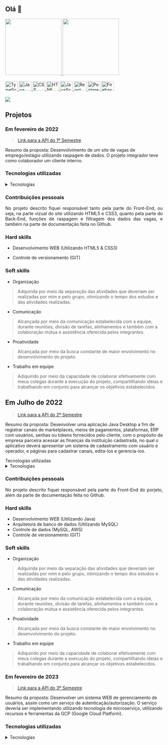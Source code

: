 ## Olá 👋

<div>
  <a href="https://github.com/isabelRReis">
    <img height="180cn" src="https://github-readme-stats.vercel.app/api?username=isabelRReis&show_icons=true&theme=dracula&include_all_commits=true&count_private=true"/>
    <img height="180cn" src="https://github-readme-stats.vercel.app/api/top-langs/?username=isabelRReis&layout=compact&langs_count=16&theme=dracula"/>
</div>

<div style="display: inline_block"><br>
  <img aligt="center" alt="TypeScript" height="30" width="40" src="https://cdn.jsdelivr.net/gh/devicons/devicon/icons/typescript/typescript-original.svg" /> 
  <img aligt="center" alt="Java" height="30" width="40" src="https://cdn.jsdelivr.net/gh/devicons/devicon/icons/java/java-original.svg" /> 
  <img aligt="center" alt="CSS" height="30" width="40" src="https://cdn.jsdelivr.net/gh/devicons/devicon/icons/css3/css3-plain.svg" /> 
  <img aligt="center" alt="HTML" height="30" width="40" src="https://cdn.jsdelivr.net/gh/devicons/devicon/icons/html5/html5-plain.svg" /> 
  <img aligt="center" alt="JavaScript" height="30" width="40" src="https://cdn.jsdelivr.net/gh/devicons/devicon/icons/javascript/javascript-original.svg"/> 
  <img aligt="center" alt="React" height="30" width="40" src="https://cdn.jsdelivr.net/gh/devicons/devicon/icons/react/react-original.svg" /> 
  <img aligt="center" alt="Postgre" height="30" width="40" src="https://cdn.jsdelivr.net/gh/devicons/devicon/icons/postgresql/postgresql-plain.svg" /> 
  <img aligt="center" alt="Firebase" height="30" width="40" src="https://cdn.jsdelivr.net/gh/devicons/devicon/icons/firebase/firebase-plain.svg"/> 
</div>
<br>
<div>
  <a href="https://www.linkedin.com/in/isabel-reis-09806920b/" target="_blank"><img src="https://img.shields.io/badge/LinkedIn-0077B5?style=for-the-badge&logo=linkedin&logoColor=white"></a>
</div>

## Projetos 

</Div>

### Em fevereiro de 2022

</Div align="justify" >

 > [Link para a API do 1º Semestre](https://github.com/IsabelRReis/API-1-ADS)

Resumo da proposta: Desenvolvimento de um site de vagas de emprego/estágio utilizando raspagem de dados.
O projeto integrador teve como colaborador um cliente interno.

</Div>

### Tecnologias utilizadas

<details><summary>Tecnologias</summary>

  <img width="50 rem" src="https://cdn.jsdelivr.net/gh/devicons/devicon/icons/figma/figma-original.svg"/>Figma 
  > Utilizado para desenvolver o protótipo apresentado ao cliente.
> 
  <img width="50 rem" src="https://cdn.jsdelivr.net/gh/devicons/devicon/icons/html5/html5-original.svg"/> HTML 
  > Utilizamos HTML em nosso projeto para a criação da estrutura das páginas web para apresentação do conteúdo extraído do site da Fatec (APIs passadas) que era nosso principal objetivo.

  <img width="50 rem" src="https://cdn.jsdelivr.net/gh/devicons/devicon/icons/css3/css3-original.svg"/> CSS 
  > Utilizamos o CSS para estilizar, assim melhorando a apresentação visual de nossas páginas criadas com HTML. Com o CSS, conseguimos controlar cores, fontes e layout.

  <img width="50 rem" src="https://camo.githubusercontent.com/b872b9ada0c2c3d373bbb0c356eb4af353127335fc3d2e611964433864ab4de1/68747470733a2f2f676574626f6f7473747261702e636f6d2f646f63732f352e322f6173736574732f6272616e642f626f6f7473747261702d6c6f676f2d736861646f772e706e67"/> Bootstrap 
  > Utilizamos o Bootstrap naparte de estilização do site, assim melhorando a apresentação visual de nossas páginas criadas com HTML. Com o Bootstrap, conseguimos controlar a responsividade em diferentes dispositivos.

<img width="50 rem" src="https://upload.wikimedia.org/wikipedia/commons/thumb/a/aa/Requests_Python_Logo.png/800px-Requests_Python_Logo.png"/> Requests 
  > Utilizamos a biblioteca Requests para que a raspagem de dados fosse possível, extraindo dados de vagas de emprego/estágio reais.

<img width="50 rem" src="https://lh3.googleusercontent.com/o9HtAcCnpfW_o5b1lkhvrJ0lzZBJ6Lm8TwxYue4Z3K5OdekeptiGVAUEPcBC_1ra7cFqAV0QOFByNl3ub_1BJbNe3A=w640-h400-e365-rj-sc0x00ffffff"/> Beautiful soup 
  > Assim como a biblioteca Requests foi utilizada para que raspagem de dados fosse possível.

<img width="50 rem" src="https://www.seekpng.com/png/detail/70-701539_flask-flask-python-png.png"/> Flask 
  > Utilizamos a biblioteca Flask para criar os componentes base do site de maneira mais dinãmica.

  <img width="50 rem" src="https://lh3.googleusercontent.com/9tLfTpdILdHDAvGrRm7GdbjWdpbWSMOa0csoQ8pUba9tLP8tq7M4Quks1xuMQAVnAxVfryiDXRzZ-KDnkPv8Sm4g_YFom1ltQHjQ6Q"/> Maps 
  > Utilizamos a API Maps da Google para dinamizar e encrementar a apresentação de vagas por região.
  
  <img width="50 rem" src="https://cdn.jsdelivr.net/gh/devicons/devicon/icons/git/git-original.svg"/> Git 
  > Utilizamos o Git devido à sua capacidade de gerenciar e controlar as versões do código-fonte de forma eficiente, possibilitando colaboração, rastreamento de alterações, tornando o desenvolvimento mais organizado e confiável.

  <img width="50 rem" src="https://icones.pro/wp-content/uploads/2021/06/icone-github-violet.png"/> Github 
  > Utilizamos o GitHub para a hospedagem do código, facilitando o trabalho em equipe, oferecendo controle de versão eficiente e permitindo o gerenciamento dos colaboradores.

  <img width="50 rem" src="https://static-00.iconduck.com/assets.00/javascript-js-icon-2048x2048-nyxvtvk0.png"/> JavaScript 
  > Utilizamos para criar as pricipais funções do site.

  <img width="50 rem" src="https://cdn.jsdelivr.net/gh/devicons/devicon/icons/python/python-original.svg"/> Python 
  > Utilizamos o Python para o 'web scraping', extraindo os links das informações das vagas juntamente com a biblioteca Requests.

 </details>

### Contribuições pessoais

<Div align="justify" >

No projeto descrito fiquei responsável  tanto pela parte do Front-End, ou seja, na parte vizual do site  utilizando HTML5 e CSS3, quanto pela parte do Back-End, funções de raspagem e filtragem dos dados das vagas, e também na parte de documentação feita no Github.

</Div>

### Hard skills

* Desenvolvimento WEB (Utilizando HTML5 & CSS3)

* Controle de versionamento (GIT)  

### Soft skills

* Organização 
> Adquirida por meio da separação das atividades que deveriam ser realizadas por mim e pelo grupo, otimizando o tempo dos estudos e das atividades realizadas.

* Comunicação 
> Alcançada por meio da comunicação estabelecida com a equipe, durante reuniões, divisão de tarefas, alinhamentos e também com a colaboração mútua e assistência oferecida pelos integrantes.
 
* Proatividade
> Alcançada por meio da busca constante de maior envolvimento no desenvolvimento do projeto.

* Trabalho em equipe
> Adiquirido por meio da capacidade de colaborar efetivamente com meus colegas durante a execução do projeto, compartilhando ideias e trabalhando em conjunto para alcançar os objetivos estabelecidos.

## Em Julho de 2022

</Div align="justify" >

 > [Link para a API do 2º Semestre](https://github.com/IsabelRReis/API-2-ADS)

Resumo da proposta: Desenvolver uma aplicação Java Desktop a fim de registrar canais de marketplaces, meios de pagamentos, plataformas, ERP com usuários, senhas ou tokens fornecidos pelo cliente, com o propósito da empresa parceira acessar as finanças da instituição cadastrada, no qual o aplicativo deverá apresentar um sistema de cadastramento com usuário e operador, e páginas para cadastrar canais, edita-los e gerencia-los.

</Div

### Tecnologias utilizadas

<details><summary>Tecnologias</summary>

  <img width="50 rem" src="https://cdn.jsdelivr.net/gh/devicons/devicon/icons/figma/figma-original.svg"/>Figma 
  > Utilizado para desenvolver o protótipo apresentado ao cliente.

  <img width="50 rem" src="https://cdn-icons-png.flaticon.com/512/226/226777.png"/> Java
  > Linguagem utilizada durante todo o desenvolvimento da aplicação.

  <img width="50 rem" src="https://upload.wikimedia.org/wikipedia/commons/thumb/9/98/Apache_NetBeans_Logo.svg/888px-Apache_NetBeans_Logo.svg.png"/> NetBeans 
  > IDE utilizada no desenvolvimento da aplicação.

  <img width="50 rem" src="https://cdn.jsdelivr.net/gh/devicons/devicon/icons/git/git-original.svg"/> Git 
  > Utilizamos o Git devido à sua capacidade de gerenciar e controlar as versões do código-fonte de forma eficiente, possibilitando colaboração, rastreamento de alterações, tornando o desenvolvimento mais organizado e confiável

  <img width="50 rem" src="https://icones.pro/wp-content/uploads/2021/06/icone-github-violet.png"/> Github 
  > Utilizamos o GitHub para a hospedagem do código, facilitando o trabalho em equipe, oferecendo controle de versão eficiente e permitindo o gerenciamento dos colaboradore

  <img width="50 rem" src="https://cdn-icons-png.flaticon.com/512/5968/5968313.png"/> MySQL 
  > Utilizamos o MySQL para a hospedagem dos dados cadastrados durante o desenvolvimento do projeto.

  <img width="50 rem" src="https://www.itexperts.com.br/wp-content/uploads/2022/05/30115906/AWS-Cloud-1.png"/> AWS 
  > Utilizamos o aws para a hospedagem dos dados cadastrados na versão final do projeto.

 </details>

 ### Contribuições pessoais

<Div align="justify" >

No projeto descrito fiquei responsável pela parte do Front-End do porjeto, além da parte de documentação feita no Github.

</Div>

### Hard skills

* Desenvolvimento WEB (Utilizando Java)
* Arquitetura de banco de dados (Utilizando MySQL)
* Controle de dados (MySQL, AWS)
* Controle de versionamento (GIT)  

### Soft skills

* Organização 
> Adquirida por meio da separação das atividades que deveriam ser realizadas por mim e pelo grupo, otimizando o tempo dos estudos e das atividades realizadas.

* Comunicação 
> Alcançada por meio da comunicação estabelecida com a equipe, durante reuniões, divisão de tarefas, alinhamentos e também com a colaboração mútua e assistência oferecida pelos integrantes.
 
* Proatividade
> Alcançada por meio da busca constante de maior envolvimento no desenvolvimento do projeto.

* Trabalho em equipe
> Adiquirido por meio da capacidade de colaborar efetivamente com meus colegas durante a execução do projeto, compartilhando ideias e trabalhando em conjunto para alcançar os objetivos estabelecidos.

### Em fevereiro de 2023

</Div align="justify" >

 > [Link para a API do 3º Semestre](https://github.com/IsabelRReis/API-3-ADS)

Resumo da proposta: Desenvolver um sistema WEB de gerenciamento de usuários, assim como um serviço de autenticação/autorização. O serviço deveria ser implementando utilizando tecnologia de microserviço, utilizando recursos e ferramentas da GCP (Google Cloud Platform).

</Div>

### Tecnologias utilizadas

<details><summary>Tecnologias</summary>

  <img width="50 rem" src="https://cdn.jsdelivr.net/gh/devicons/devicon/icons/figma/figma-original.svg"/>Figma 
  > Utilizado para desenvolver o protótipo apresentado ao cliente.

  <img width="50 rem" src="https://upload.wikimedia.org/wikipedia/commons/thumb/4/4c/Typescript_logo_2020.svg/2048px-Typescript_logo_2020.svg.png"/>TypeScript 
  > Principal linguagem utilizada.

  <img width="50 rem" src="https://upload.wikimedia.org/wikipedia/commons/thumb/a/a7/React-icon.svg/2300px-React-icon.svg.png"/>React 
  > Principal biblioteca utilizada para o desevolvimento da parte de Front-End do projeto.

  <img width="50 rem" src="https://cdn.iconscout.com/icon/free/png-256/free-nodejs-2-226035.png"/>NodeJS 
  > IDE utilizada no desevolvimento do projeto.

  <img width="50 rem" src="https://cdn.jsdelivr.net/gh/devicons/devicon/icons/git/git-original.svg"/> Git 
  > Utilizamos o Git devido à sua capacidade de gerenciar e controlar as versões do código-fonte de forma eficiente, possibilitando colaboração, rastreamento de alterações, tornando o desenvolvimento mais organizado e confiável

  <img width="50 rem" src="https://icones.pro/wp-content/uploads/2021/06/icone-github-violet.png"/> Github 
  > Utilizamos o GitHub para a hospedagem do código, facilitando o trabalho em equipe, oferecendo controle de versão eficiente e permitindo o gerenciamento dos colaboradore

 </details>
